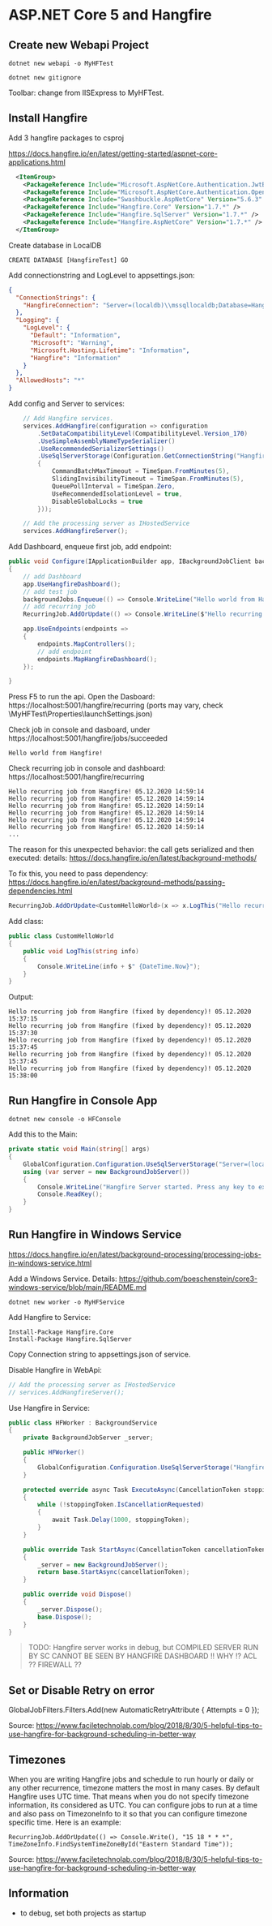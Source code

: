 # ASP.NET Core 5 and Hangfire

## Create new Webapi Project

```
dotnet new webapi -o MyHFTest

dotnet new gitignore
```

Toolbar: change from IISExpress to MyHFTest.

## Install Hangfire

Add 3 hangfire packages to csproj

https://docs.hangfire.io/en/latest/getting-started/aspnet-core-applications.html

```xml
  <ItemGroup>
    <PackageReference Include="Microsoft.AspNetCore.Authentication.JwtBearer" Version="5.0.0" NoWarn="NU1605" />
    <PackageReference Include="Microsoft.AspNetCore.Authentication.OpenIdConnect" Version="5.0.0" NoWarn="NU1605" />
    <PackageReference Include="Swashbuckle.AspNetCore" Version="5.6.3" />
    <PackageReference Include="Hangfire.Core" Version="1.7.*" />
    <PackageReference Include="Hangfire.SqlServer" Version="1.7.*" />
    <PackageReference Include="Hangfire.AspNetCore" Version="1.7.*" />
  </ItemGroup>
```

Create database in LocalDB

`
CREATE DATABASE [HangfireTest]
GO
`

Add connectionstring and LogLevel to appsettings.json:

```json
{
  "ConnectionStrings": {
    "HangfireConnection": "Server=(localdb)\\mssqllocaldb;Database=HangfireTest;Integrated Security=SSPI;"
  },
  "Logging": {
    "LogLevel": {
      "Default": "Information",
      "Microsoft": "Warning",
      "Microsoft.Hosting.Lifetime": "Information",
      "Hangfire": "Information"
    }
  },
  "AllowedHosts": "*"
}
 ```
Add config and Server to services:

```cs
    // Add Hangfire services.
    services.AddHangfire(configuration => configuration
        .SetDataCompatibilityLevel(CompatibilityLevel.Version_170)
        .UseSimpleAssemblyNameTypeSerializer()
        .UseRecommendedSerializerSettings()
        .UseSqlServerStorage(Configuration.GetConnectionString("HangfireConnection"), new SqlServerStorageOptions
        {
            CommandBatchMaxTimeout = TimeSpan.FromMinutes(5),
            SlidingInvisibilityTimeout = TimeSpan.FromMinutes(5),
            QueuePollInterval = TimeSpan.Zero,
            UseRecommendedIsolationLevel = true,
            DisableGlobalLocks = true
        }));

    // Add the processing server as IHostedService
    services.AddHangfireServer();
```
 Add Dashboard, enqueue first job, add endpoint:

```cs
public void Configure(IApplicationBuilder app, IBackgroundJobClient backgroundJobs, IWebHostEnvironment env)
{
    // add Dashboard
    app.UseHangfireDashboard();
    // add test job 
    backgroundJobs.Enqueue(() => Console.WriteLine("Hello world from Hangfire!")); // check console
    // add recurring job
    RecurringJob.AddOrUpdate(() => Console.WriteLine($"Hello recurring job from Hangfire! {DateTime.Now}"), "0/15 * * * * *"); // cron expression: every 15 seconds

    app.UseEndpoints(endpoints =>
    {
        endpoints.MapControllers();
        // add endpoint
        endpoints.MapHangfireDashboard();
    });

}
```

Press F5 to run the api. Open the Dasboard: https://localhost:5001/hangfire/recurring (ports may vary, check \MyHFTest\Properties\launchSettings.json)

Check job in console and dasboard, under https://localhost:5001/hangfire/jobs/succeeded

`Hello world from Hangfire!`

Check recurring job in console and dashboard: https://localhost:5001/hangfire/recurring

```
Hello recurring job from Hangfire! 05.12.2020 14:59:14
Hello recurring job from Hangfire! 05.12.2020 14:59:14
Hello recurring job from Hangfire! 05.12.2020 14:59:14
Hello recurring job from Hangfire! 05.12.2020 14:59:14
Hello recurring job from Hangfire! 05.12.2020 14:59:14
Hello recurring job from Hangfire! 05.12.2020 14:59:14
...
```
The reason for this unexpected behavior: the call gets serialized and then executed: details: https://docs.hangfire.io/en/latest/background-methods/

To fix this, you need to pass dependency: https://docs.hangfire.io/en/latest/background-methods/passing-dependencies.html

```cs
RecurringJob.AddOrUpdate<CustomHelloWorld>(x => x.LogThis("Hello recurring job from Hangfire (fixed by dependency)!"), "0/15 * * * * *");
```

Add class:

```cs
public class CustomHelloWorld
{
    public void LogThis(string info)
    {
        Console.WriteLine(info + $" {DateTime.Now}");
    }
}
```
 
 Output:
 
```
Hello recurring job from Hangfire (fixed by dependency)! 05.12.2020 15:37:15
Hello recurring job from Hangfire (fixed by dependency)! 05.12.2020 15:37:30
Hello recurring job from Hangfire (fixed by dependency)! 05.12.2020 15:37:45
Hello recurring job from Hangfire (fixed by dependency)! 05.12.2020 15:37:45
Hello recurring job from Hangfire (fixed by dependency)! 05.12.2020 15:38:00
```

## Run Hangfire in Console App

`dotnet new console -o HFConsole`

Add this to the Main:

```cs
private static void Main(string[] args)
{
    GlobalConfiguration.Configuration.UseSqlServerStorage("Server=(localdb)\\mssqllocaldb;Database=HangfireTest;Integrated Security=SSPI;");
    using (var server = new BackgroundJobServer())
    {
        Console.WriteLine("Hangfire Server started. Press any key to exit...");
        Console.ReadKey();
    }
}
```

## Run Hangfire in Windows Service

https://docs.hangfire.io/en/latest/background-processing/processing-jobs-in-windows-service.html

Add a Windows Service. Details: https://github.com/boeschenstein/core3-windows-service/blob/main/README.md

`dotnet new worker -o MyHFService`

Add Hangfire to Service:

```
Install-Package Hangfire.Core
Install-Package Hangfire.SqlServer
```

Copy Connection string to appsettings.json of service.

Disable Hangfire in WebApi:

```cs
// Add the processing server as IHostedService
// services.AddHangfireServer();
```

Use Hangfire in Service:

```cs
public class HFWorker : BackgroundService
{
    private BackgroundJobServer _server;

    public HFWorker()
    {
        GlobalConfiguration.Configuration.UseSqlServerStorage("HangfireConnection");
    }

    protected override async Task ExecuteAsync(CancellationToken stoppingToken)
    {
        while (!stoppingToken.IsCancellationRequested)
        {
            await Task.Delay(1000, stoppingToken);
        }
    }

    public override Task StartAsync(CancellationToken cancellationToken)
    {
        _server = new BackgroundJobServer();
        return base.StartAsync(cancellationToken);
    }

    public override void Dispose()
    {
        _server.Dispose();
        base.Dispose();
    }
}
```

> TODO: Hangfire server works in debug, but COMPILED SERVER RUN BY SC CANNOT BE SEEN BY HANGFIRE DASHBOARD !! WHY !? ACL ?? FIREWALL ??

## Set or Disable Retry on error

GlobalJobFilters.Filters.Add(new AutomaticRetryAttribute { Attempts = 0 });

Source: https://www.faciletechnolab.com/blog/2018/8/30/5-helpful-tips-to-use-hangfire-for-background-scheduling-in-better-way

## Timezones

When you are writing Hangfire jobs and schedule to run hourly or daily or any other recurrence, timezone matters the most in many cases. By default Hangfire uses UTC time. That means when you do not specify timezone information, its considered as UTC. You can configure jobs to run at a time and also pass on TimezoneInfo to it so that you can configure timezone specific time. Here is an example:

`RecurringJob.AddOrUpdate(() => Console.Write(), "15 18 * * *", TimeZoneInfo.FindSystemTimeZoneById("Eastern Standard Time"));`

Source: https://www.faciletechnolab.com/blog/2018/8/30/5-helpful-tips-to-use-hangfire-for-background-scheduling-in-better-way

## Information

- to debug, set both projects as startup
